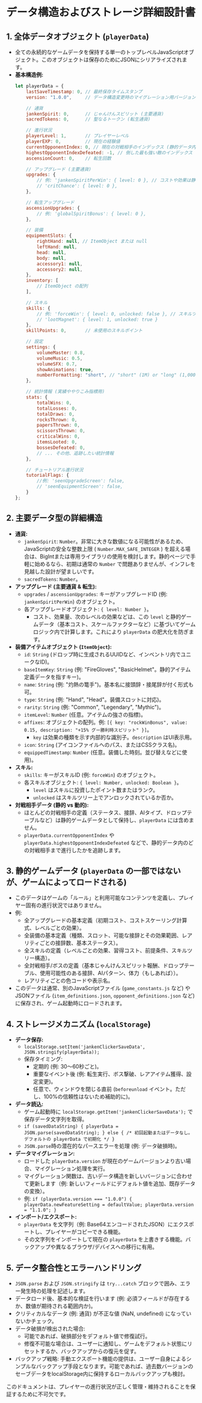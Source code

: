 # データ構造およびストレージ詳細設計書

## 1. 全体データオブジェクト (`playerData`)

*   全ての永続的なゲームデータを保持する単一のトップレベルJavaScriptオブジェクト。このオブジェクトは保存のためにJSONにシリアライズされます。
*   **基本構造例:**
    ```javascript
    let playerData = {
        lastSaveTimestamp: 0, // 最終保存タイムスタンプ
        version: "1.0.0",     // データ構造変更時のマイグレーション用バージョン

        // 通貨
        jankenSpirit: 0,      // じゃんけんスピリット (主要通貨)
        sacredTokens: 0,      // 聖なるトークン (転生通貨)

        // 進行状況
        playerLevel: 1,       // プレイヤーレベル
        playerEXP: 0,         // 現在の経験値
        currentOpponentIndex: 0, // 現在の対戦相手のインデックス (静的データ内のリストを指す)
        highestOpponentIndexDefeated: -1, // 倒した最も強い敵のインデックス
        ascensionCount: 0,    // 転生回数

        // アップグレード (主要通貨)
        upgrades: {
            // 例: 'jankenSpiritPerWin': { level: 0 }, // コストや効果は静的データから計算で求めるか、一部保持
            // 'critChance': { level: 0 },
        },

        // 転生アップグレード
        ascensionUpgrades: {
            // 例: 'globalSpiritBonus': { level: 0 },
        },

        // 装備
        equipmentSlots: {
            rightHand: null, // ItemObject または null
            leftHand: null,
            head: null,
            body: null,
            accessory1: null,
            accessory2: null,
        },
        inventory: [
            // ItemObject の配列
        ],

        // スキル
        skills: {
            // 例: 'forceWin': { level: 0, unlocked: false }, // スキルツリー上のアンロック状況とレベル
            // 'lootMagnet': { level: 1, unlocked: true }
        },
        skillPoints: 0,       // 未使用のスキルポイント

        // 設定
        settings: {
            volumeMaster: 0.8,
            volumeMusic: 0.5,
            volumeSFX: 0.7,
            showAnimations: true,
            numberFormatting: "short", // "short" (1M) or "long" (1,000,000)
        },

        // 統計情報 (実績ややりこみ指標用)
        stats: {
            totalWins: 0,
            totalLosses: 0,
            totalDraws: 0,
            rocksThrown: 0,
            papersThrown: 0,
            scissorsThrown: 0,
            criticalWins: 0,
            itemsLooted: 0,
            bossesDefeated: 0,
            // ... その他、追跡したい統計情報
        },

        // チュートリアル進行状況
        tutorialFlags: {
            //例: 'seenUpgradeScreen': false,
            // 'seenEquipmentScreen': false,
        }
    };
    ```

## 2. 主要データ型の詳細構造

*   **通貨:**
    *   `jankenSpirit`: `Number`。非常に大きな数値になる可能性があるため、JavaScriptの安全な整数上限 ( `Number.MAX_SAFE_INTEGER` ) を超える場合は、BigIntまたは専用ライブラリの使用を検討します。静的ページで手軽に始めるなら、初期は通常の `Number` で問題ありませんが、インフレを見越した設計が望ましいです。
    *   `sacredTokens`: `Number`。
*   **アップグレード (主要通貨 & 転生):**
    *   `upgrades` / `ascensionUpgrades`: キーがアップグレードID (例: `jankenSpiritPerWin`) のオブジェクト。
    *   各アップグレードオブジェクト: `{ level: Number }`。
        *   コスト、効果量、次のレベルの効果などは、この `level` と静的ゲームデータ（基本コスト、スケールファクターなど）に基づいてゲームロジック内で計算します。これにより `playerData` の肥大化を防ぎます。
*   **装備アイテムオブジェクト (`ItemObject`):**
    *   `id`: `String` (ドロップ時に生成されるUUIDなど、インベントリ内でユニークなID)。
    *   `baseItemKey`: `String` (例: "FireGloves", "BasicHelmet"。静的アイテム定義データを指すキー)。
    *   `name`: `String` (例: "灼熱の篭手")。基本名に接頭辞・接尾辞が付く形式も可。
    *   `type`: `String` (例: "Hand", "Head"。装備スロットに対応)。
    *   `rarity`: `String` (例: "Common", "Legendary", "Mythic")。
    *   `itemLevel`: `Number` (任意。アイテムの強さの指標)。
    *   `affixes`: オブジェクトの配列。例: `[{ key: "rockWinBonus", value: 0.15, description: "+15% グー勝利時スピリット" }]`。
        *   `key` は効果の種類を示す内部的な識別子。`description` はUI表示用。
    *   `icon`: `String` (アイコンファイルへのパス、またはCSSクラス名)。
    *   `equippedTimestamp`: `Number` (任意。装備した時刻。並び替えなどに使用)。
*   **スキル:**
    *   `skills`: キーがスキルID (例: `forceWin`) のオブジェクト。
    *   各スキルオブジェクト: `{ level: Number, unlocked: Boolean }`。
        *   `level` はスキルに投資したポイント数またはランク。
        *   `unlocked` はスキルツリー上でアンロックされているか否か。
*   **対戦相手データ (静的 vs 動的):**
    *   ほとんどの対戦相手の定義（ステータス、接辞、AIタイプ、ドロップテーブルなど）は静的ゲームデータとして保持し、`playerData` には含めません。
    *   `playerData.currentOpponentIndex` や `playerData.highestOpponentIndexDefeated` などで、静的データ内のどの対戦相手まで進行したかを追跡します。

## 3. 静的ゲームデータ (`playerData` の一部ではないが、ゲームによってロードされる)

*   このデータはゲームの「ルール」と利用可能なコンテンツを定義し、プレイヤー固有の進行状況ではありません。
*   例:
    *   全アップグレードの基本定義（初期コスト、コストスケーリング計算式、レベルごとの効果）。
    *   全装備の基本定義（種類、スロット、可能な接辞とその効果範囲、レアリティごとの接辞数、基本ステータス）。
    *   全スキルの定義（レベルごとの効果、習得コスト、前提条件、スキルツリー構造）。
    *   全対戦相手/ボスの定義（基本じゃんけんスピリット報酬、ドロップテーブル、使用可能性のある接辞、AIパターン、体力（もしあれば））。
    *   レアリティごとの色コードや表示名。
*   このデータは通常、別のJavaScriptファイル (`game_constants.js` など) やJSONファイル (`item_definitions.json`, `opponent_definitions.json` など) に保存され、ゲーム起動時にロードされます。

## 4. ストレージメカニズム (`localStorage`)

*   **データ保存:**
    *   `localStorage.setItem('jankenClickerSaveData', JSON.stringify(playerData));`
    *   保存タイミング:
        *   定期的 (例: 30～60秒ごと)。
        *   重要なイベント後 (例: 転生実行、ボス撃破、レアアイテム獲得、設定変更)。
        *   任意で、ウィンドウを閉じる直前 (`beforeunload` イベント。ただし、100%の信頼性はないため補助的に)。
*   **データ読込:**
    *   ゲーム起動時に `localStorage.getItem('jankenClickerSaveData');` で保存データ文字列を取得。
    *   `if (savedDataString) { playerData = JSON.parse(savedDataString); } else { /* 初回起動またはデータなし。デフォルトの playerData で初期化 */ }`
    *   `JSON.parse`時の潜在的なパースエラーを処理 (例: データ破損時)。
*   **データマイグレーション:**
    *   ロードした `playerData.version` が現在のゲームバージョンより古い場合、マイグレーション処理を実行。
    *   マイグレーション関数は、古いデータ構造を新しいバージョンに合わせて更新します（例: 新しいフィールドにデフォルト値を追加、既存データの変換）。
    *   例: `if (playerData.version === "1.0.0") { playerData.newFeatureSetting = defaultValue; playerData.version = "1.1.0"; }`
*   **インポート/エクスポート:**
    *   `playerData` を文字列（例: Base64エンコードされたJSON）にエクスポートし、プレイヤーがコピーできる機能。
    *   その文字列をインポートして現在の `playerData` を上書きする機能。バックアップや異なるブラウザ/デバイスへの移行に有用。

## 5. データ整合性とエラーハンドリング

*   `JSON.parse` および `JSON.stringify` は `try...catch` ブロックで囲み、エラー発生時の処理を記述します。
*   データロード後、基本的な検証を行います (例: 必須フィールドが存在するか、数値が期待される範囲内か)。
*   クリティカルなデータ (例: 通貨) が不正な値 (NaN, undefined) になっていないかチェック。
*   データ破損が検出された場合:
    *   可能であれば、破損部分をデフォルト値で修復試行。
    *   修復不可能な場合は、ユーザーに通知し、ゲームをデフォルト状態にリセットするか、バックアップからの復元を促す。
*   バックアップ戦略: 手動エクスポート機能の提供は、ユーザー自身によるシンプルなバックアップ手段となります。可能であれば、過去数バージョンのセーブデータをlocalStorage内に保持するローカルバックアップも検討。

このドキュメントは、プレイヤーの進行状況が正しく管理・維持されることを保証するために不可欠です。
